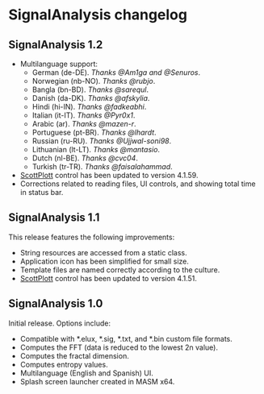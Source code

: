 # SignalAnalysis changelog

## SignalAnalysis 1.2
* Multilanguage support:
  * German (de-DE). _Thanks @Am1ga and @Senuros_.
  * Norwegian (nb-NO). _Thanks @rubjo_.
  * Bangla (bn-BD). _Thanks @sarequl_.
  * Danish (da-DK). _Thanks @afskylia_.
  * Hindi (hi-IN). _Thanks @fadkeabhi_.
  * Italian (it-IT). _Thanks @Pyr0x1_.
  * Arabic (ar). _Thanks @mazen-r_.
  * Portuguese (pt-BR). _Thanks @lhardt_.
  * Russian (ru-RU). _Thanks @Ujjwal-soni98_.
  * Lithuanian (lt-LT). _Thanks @mantasio_.
  * Dutch (nl-BE). _Thanks @cvc04_.
  * Turkish (tr-TR). _Thanks @faisalahammad_.
* [ScottPlott](https://github.com/ScottPlot/ScottPlot) control has been updated to version 4.1.59.
* Corrections related to reading files, UI controls, and showing total time in status bar.

## SignalAnalysis 1.1
This release features the following improvements:
* String resources are accessed from a static class.
* Application icon has been simplified for small size.
* Template files are named correctly according to the culture.
* [ScottPlott](https://github.com/ScottPlot/ScottPlot) control has been updated to version 4.1.51.

## SignalAnalysis 1.0
Initial release. Options include:
* Compatible with *.elux, *.sig, *.txt, and *.bin custom file formats.
* Computes the FFT (data is reduced to the lowest 2n value).
* Computes the fractal dimension.
* Computes entropy values.
* Multilanguage (English and Spanish) UI.
* Splash screen launcher created in MASM x64.
